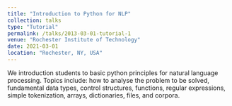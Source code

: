 ```yaml
---
title: "Introduction to Python for NLP"
collection: talks
type: "Tutorial"
permalink: /talks/2013-03-01-tutorial-1
venue: "Rochester Institute of Technology"
date: 2021-03-01
location: "Rochester, NY, USA"
---
```


We introduction students to basic python principles for natural language processing. Topics include: how to analyse the problem to be solved, fundamental data types, control structures, functions, regular expressions, simple tokenization, arrays, dictionaries, files, and corpora.
